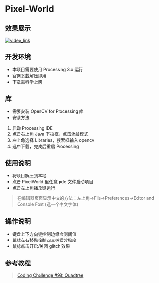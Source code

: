 # Pixel-World

## 效果展示
[![video_link](https://image.manamana.net/1585637383809_T2agpl0w?imageView2/2/w/1920/format/gif)](https://www.manamana.net/video/detail?id=86717#!zh)

## 开发环境
* 本项目需要使用 Processing 3.x 运行
* 官网[下载](https://processing.org/download/)解压即用
* 下载需科学上网
## 库

* 需要安装 OpenCV for Processing 库
* 安装方法
1. 启动 Processing IDE
2. 点击右上角 Java 下拉框，点击添加模式
3. 左上角选择 Libraries，搜索框输入 opencv
4. 选中下载，完成后重启 Processing
## 使用说明

* 将项目解压到本地
* 点击 PixelWorld 里任意 pde 文件启动项目
* 点击左上角播放键运行
>在编辑器页面显示中文的方法：左上角->File->Preferences->Editor and Console Font (选一个中文字体)
## 操作说明

* 键盘上下方向键控制边缘检测阈值
* 鼠标左右移动控制四叉树细分粒度
* 鼠标点击开启/关闭 glitch 效果
## 参考教程

>[Coding Challenge #98: Quadtree](https://www.youtube.com/watch?v=OJxEcs0w_kE)
